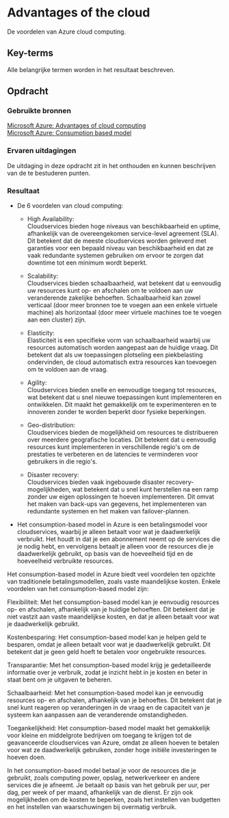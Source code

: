 # Advantages of the cloud
De voordelen van Azure cloud computing.

## Key-terms
Alle belangrijke termen worden in het resultaat beschreven.

## Opdracht
### Gebruikte bronnen
[Microsoft Azure: Advantages of cloud computing](https://azure.microsoft.com/en-us/resources/cloud-computing-dictionary/benefits-of-cloud-migration/#benefits)  
[Microsoft Azure: Consumption based model](https://learn.microsoft.com/en-us/azure/well-architected/cost/design-price)

### Ervaren uitdagingen
De uitdaging in deze opdracht zit in het onthouden en  kunnen beschrijven van de te bestuderen punten.

### Resultaat
- De 6 voordelen van cloud computing:  

  + High Availability:  
  Cloudservices bieden hoge niveaus van beschikbaarheid en uptime, afhankelijk van de overeengekomen service-level agreement (SLA). Dit betekent dat de meeste cloudservices worden geleverd met garanties voor een bepaald niveau van beschikbaarheid en dat ze vaak redundante systemen gebruiken om ervoor te zorgen dat downtime tot een minimum wordt beperkt.

  + Scalability:  
  Cloudservices bieden schaalbaarheid, wat betekent dat u eenvoudig uw resources kunt op- en afschalen om te voldoen aan uw veranderende zakelijke behoeften. Schaalbaarheid kan zowel verticaal (door meer bronnen toe te voegen aan een enkele virtuele machine) als horizontaal (door meer virtuele machines toe te voegen aan een cluster) zijn.

  + Elasticity:  
  Elasticiteit is een specifieke vorm van schaalbaarheid waarbij uw resources automatisch worden aangepast aan de huidige vraag. Dit betekent dat als uw toepassingen plotseling een piekbelasting ondervinden, de cloud automatisch extra resources kan toevoegen om te voldoen aan de vraag.

  + Agility:  
  Cloudservices bieden snelle en eenvoudige toegang tot resources, wat betekent dat u snel nieuwe toepassingen kunt implementeren en ontwikkelen. Dit maakt het gemakkelijk om te experimenteren en te innoveren zonder te worden beperkt door fysieke beperkingen.

  + Geo-distribution:  
  Cloudservices bieden de mogelijkheid om resources te distribueren over meerdere geografische locaties. Dit betekent dat u eenvoudig resources kunt implementeren in verschillende regio's om de prestaties te verbeteren en de latencies te verminderen voor gebruikers in die regio's.

  + Disaster recovery:  
  Cloudservices bieden vaak ingebouwde disaster recovery-mogelijkheden, wat betekent dat u snel kunt herstellen na een ramp zonder uw eigen oplossingen te hoeven implementeren. Dit omvat het maken van back-ups van gegevens, het implementeren van redundante systemen en het maken van failover-plannen.
 
- Het consumption-based model in Azure is een betalingsmodel voor cloudservices, waarbij je alleen betaalt voor wat je daadwerkelijk verbruikt. Het houdt in dat je een abonnement neemt op de services die je nodig hebt, en vervolgens betaalt je alleen voor de resources die je daadwerkelijk gebruikt, op basis van de hoeveelheid tijd en de hoeveelheid verbruikte resources.

Het consumption-based model in Azure biedt veel voordelen ten opzichte van traditionele betalingsmodellen, zoals vaste maandelijkse kosten. Enkele voordelen van het consumption-based model zijn:

Flexibiliteit: Met het consumption-based model kan je eenvoudig resources op- en afschalen, afhankelijk van je huidige behoeften. Dit betekent dat je niet vastzit aan vaste maandelijkse kosten, en dat je alleen betaalt voor wat je daadwerkelijk gebruikt.

Kostenbesparing: Het consumption-based model kan je helpen geld te besparen, omdat je alleen betaalt voor wat je daadwerkelijk gebruikt. Dit betekent dat je geen geld hoeft te betalen voor ongebruikte resources.

Transparantie: Met het consumption-based model krijg je gedetailleerde informatie over je verbruik, zodat je inzicht hebt in je kosten en beter in staat bent om je uitgaven te beheren.

Schaalbaarheid: Met het consumption-based model kan je eenvoudig resources op- en afschalen, afhankelijk van je behoeftes. Dit betekent dat je snel kunt reageren op veranderingen in de vraag en de capaciteit van je systeem kan aanpassen aan de veranderende omstandigheden.

Toegankelijkheid: Het consumption-based model maakt het gemakkelijk voor kleine en middelgrote bedrijven om toegang te krijgen tot de geavanceerde cloudservices van Azure, omdat ze alleen hoeven te betalen voor wat ze daadwerkelijk gebruiken, zonder hoge initiële investeringen te hoeven doen.

In het consumption-based model betaal je voor de resources die je gebruikt, zoals computing power, opslag, netwerkverkeer en andere services die je afneemt. Je betaalt op basis van het gebruik per uur, per dag, per week of per maand, afhankelijk van de dienst. Er zijn ook mogelijkheden om de kosten te beperken, zoals het instellen van budgetten en het instellen van waarschuwingen bij overmatig verbruik.